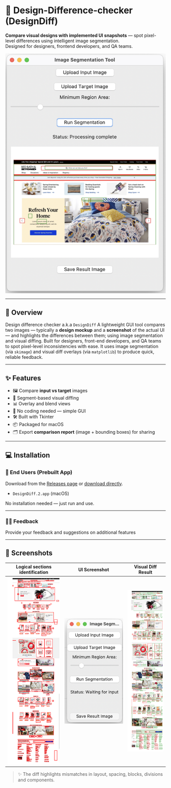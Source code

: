 # 🎨 Design-Difference-checker (DesignDiff)


**Compare visual designs with implemented UI snapshots** — spot pixel-level differences using intelligent image segmentation.  
Designed for designers, frontend developers, and QA teams.

![designDiff Screenshot](app-image2.png)

---

## 🚀 Overview

Design difference checker a.k.a `DesignDiff` A lightweight GUI tool compares two images — typically a **design mockup** and a **screenshot** of the actual UI — and highlights the differences between them; using image segmentation and visual diffing. Built for designers, front-end developers, and QA teams to spot pixel-level inconsistencies with ease. It uses image segmentation (via `skimage`) and visual diff overlays (via `matplotlib`) to produce quick, reliable feedback.

---

## ✨ Features

- 🖼️ Compare **input vs target** images
- 🎯 Segment-based visual diffing
- 📊 Overlay and blend views
- 🧪 No coding needed — simple GUI
- 🛠️ Built with Tkinter
- 📦 Packaged for macOS
- 🗂️ Export **comparison report** (image + bounding boxes) for sharing 

---

## 💻 Installation

### 🧳 End Users (Prebuilt App)

Download from the [Releases page](https://github.com/unosonu/Design-Difference-checker/releases) or [download directly](https://github.com/unosonu/Design-Difference-checker/releases/download/v1.0.0/design_diff.2.zip).

- `DesignDiff.2.app` (macOS)

No installation needed — just run and use.

---

### 🧑‍💻 Feedback

Provide your feedback and suggestions on additional features

---

## 📸 Screenshots

| Logical sections identification | UI Screenshot         | Visual Diff Result       |
|---------------------------------|-----------------------|---------------------------|
| ![](buy-baby-mean-thresh.png)   | ![](app-image1.png)   | ![](download-crop.png) |

> ✨ The diff highlights mismatches in layout, spacing, blocks, divisions and components.

